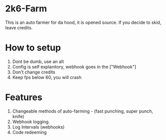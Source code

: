 # 2k6-Farm

This is an auto farmer for da hood, it is opened source. If you decide to skid, leave credits.



# How to setup

1. Dont be dumb, use an alt
2. Config is self explanitory, webhook goes in the ["Webhook"]
3. Don't change credits
4. Keep fps below 60, you will crash


# Features 

1. Changeable methods of auto-farming - (fast punching, super punch, knife)
2. Webhook logging.
3. Log Intervals (webhooks)
4. Code redeeming




